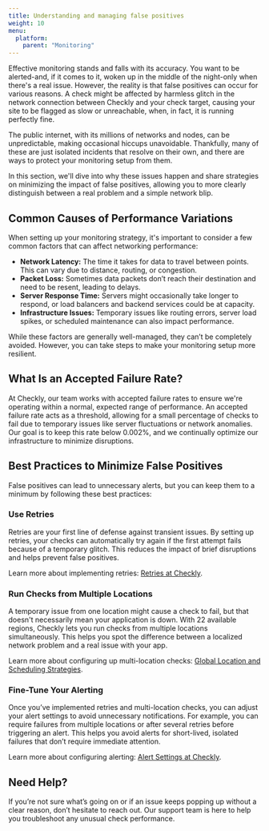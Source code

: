 ```yaml
---
title: Understanding and managing false positives
weight: 10
menu:
  platform:
    parent: "Monitoring"
---
```


Effective monitoring stands and falls with its accuracy. You want to be alerted-and, if it comes to it, woken up in the middle of the night-only when there's a real issue. However, the reality is that false positives can occur for various reasons. A check might be affected by harmless glitch in the network connection between Checkly and your check target, causing your site to be flagged as slow or unreachable, when, in fact, it is running perfectly fine.

The public internet, with its millions of networks and nodes, can be unpredictable, making occasional hiccups unavoidable. Thankfully, many of these are just isolated incidents that resolve on their own, and there are ways to protect your monitoring setup from them.

In this section, we'll dive into why these issues happen and share strategies on minimizing the impact of false positives, allowing you to more clearly distinguish between a real problem and a simple network blip.

## Common Causes of Performance Variations

When setting up your monitoring strategy, it's important to consider a few common factors that can affect networking performance:

- **Network Latency:** The time it takes for data to travel between points. This can vary due to distance, routing, or congestion.
- **Packet Loss:** Sometimes data packets don’t reach their destination and need to be resent, leading to delays.
- **Server Response Time:** Servers might occasionally take longer to respond, or load balancers and backend services could be at capacity.
- **Infrastructure Issues:** Temporary issues like routing errors, server load spikes, or scheduled maintenance can also impact performance.

While these factors are generally well-managed, they can’t be completely avoided. However, you can take steps to make your monitoring setup more resilient.

## What Is an Accepted Failure Rate?

At Checkly, our team works with accepted failure rates to ensure we're operating within a normal, expected range of performance. An accepted failure rate acts as a threshold, allowing for a small percentage of checks to fail due to temporary issues like server fluctuations or network anomalies. Our goal is to keep this rate below 0.002%, and we continually optimize our infrastructure to minimize disruptions.

## Best Practices to Minimize False Positives

False positives can lead to unnecessary alerts, but you can keep them to a minimum by following these best practices:

### Use Retries

Retries are your first line of defense against transient issues. By setting up retries, your checks can automatically try again if the first attempt fails because of a temporary glitch. This reduces the impact of brief disruptions and helps prevent false positives.

Learn more about implementing retries: [Retries at Checkly](https://www.checklyhq.com/docs/alerting-and-retries/retries/#retries).

### Run Checks from Multiple Locations

A temporary issue from one location might cause a check to fail, but that doesn't necessarily mean your application is down. With 22 available regions, Checkly lets you run checks from multiple locations simultaneously. This helps you spot the difference between a localized network problem and a real issue with your app.

Learn more about configuring up multi-location checks: [Global Location and Scheduling Strategies](https://www.checklyhq.com/docs/monitoring/global-locations/).

### Fine-Tune Your Alerting

Once you’ve implemented retries and multi-location checks, you can adjust your alert settings to avoid unnecessary notifications. For example, you can require failures from multiple locations or after several retries before triggering an alert. This helps you avoid alerts for short-lived, isolated failures that don’t require immediate attention.

Learn more about configuring alerting: [Alert Settings at Checkly](https://www.checklyhq.com/docs/alerting-and-retries/alert-settings/).

## Need Help?

If you’re not sure what’s going on or if an issue keeps popping up without a clear reason, don’t hesitate to reach out. Our support team is here to help you troubleshoot any unusual check performance.
